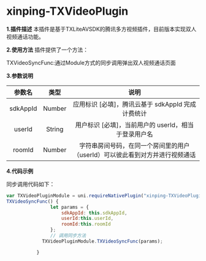 # xinping-TXVideoPlugin
**1.插件描述** 本插件是基于TXLiteAVSDK的腾讯多方视频插件，目前版本实现双人视频通话功能。  
  
**2.使用方法** 插件提供了一个方法：
  
TXVideoSyncFunc:通过Module方式的同步调用弹出双人视频通话页面
  
**3.参数说明**
  
| 参数名 | 类型 | 说明 |
| :----:| :----: | :----: |
| sdkAppId | Number | 应用标识 [必填]，腾讯云基于 sdkAppId 完成计费统计 |
| userId | String | 用户标识 [必填]，当前用户的 userId，相当于登录用户名 |
| roomId | Number | 字符串房间号码，在同一个房间里的用户（userId）可以彼此看到对方并进行视频通话 |

  
**4.代码示例**


同步调用代码如下：  

```javascript
var TXVideoPluginModule = uni.requireNativePlugin("xinping-TXVideoPlugin-TXVideoPluginModule")
TXVideoSyncFunc() {
				let params = {
					sdkAppId: this.sdkAppId,
					userId:this.userId,
					roomId:this.roomId
				};
				// 调用同步方法
			 TXVideoPluginModule.TXVideoSyncFunc(params);

		   }               

```
